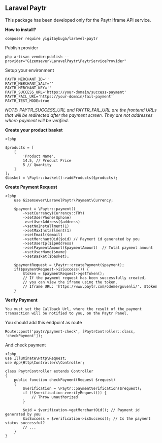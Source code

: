
 ## Laravel Paytr

This package has been developed only for the Paytr Iframe API service.

**How to install?**

    composer require yigitaybuga/laravel-paytr
    
Publish provider
   
    php artisan vendor:publish --provider="Gizemsever\LaravelPaytr\PaytrServiceProvider"

Setup your environment

    PAYTR_MERCHANT_ID=''  
    PAYTR_MERCHANT_SALT=''  
    PAYTR_MERCHANT_KEY=''  
    PAYTR_SUCCESS_URL='https://your-domain/success-payment'  
    PAYTR_FAIL_URL='https://your-domain/fail-payment'  
    PAYTR_TEST_MODE=true

*NOTE: PAYTR_SUCCESS_URL and PAYTR_FAIL_URL are the frontend URLs that will be redirected after the payment screen. They are not addresses where payment will be verified.*

 **Create your product basket**
	
	<?php 
	
	$products = [
		[
			'Product Name',
			14.5, // Product Price
			5 // Quantity
		]
	];
    $basket = \Paytr::basket()->addProducts($products);


 **Create Payment Request**

    <?php 
	    use Gizemsever\LaravelPaytr\Payment\Currency;
	    
		$payment = \Paytr::payment()  
		    ->setCurrency(Currency::TRY)  
		    ->setUserPhone($phone)  
		    ->setUserAddress($address)  
		    ->setNoInstallment(1)  
		    ->setMaxInstallment(1)  
		    ->setEmail($email)  
		    ->setMerchantOid($oid) // Payment id generated by you 
		    ->setUserIp($ipAddress)  
		    ->setPaymentAmount($paymentAmount)  // Total payment amount
		    ->setUserName($name)  
		    ->setBasket($basket);  

		$paymentRequest = \Paytr::createPayment($payment);
		if($paymentRequest->isSuccess()) {
			$token = $paymentRequest->getToken();
			// If the payment request has been successfully created, 
			// you can view the iframe using the token.
			// Iframe URL: 'https://www.paytr.com/odeme/guvenli/'. $token
		}
			
**Verify Payment**

	You must set the Callback Url, where the result of the payment transaction will be notified to you, on the Paytr Panel. 

You should add this endpoint as route

    Route::post('paytr/payment-check', [PaytrController::class, 'checkPayment']);

And check payment

	<?php 
	use Illuminate\Http\Request;
	use App\Http\Controllers\Controller;
	
    class PaytrController extends Controller  
	{  
	    public function checkPayment(Request $request)  
	    {
		    $verification = \Paytr::paymentVerification($request);  
			if (!$verification->verifyRequest()) {  
			    // Throw unauthorized  
			}
			
			$oid = $verification->getMerchantOid(); // Payment id generated by you 
			$isSuccess = $verification->isSuccess(); // Is the payment status successful?
			// ... 
		}
	}
